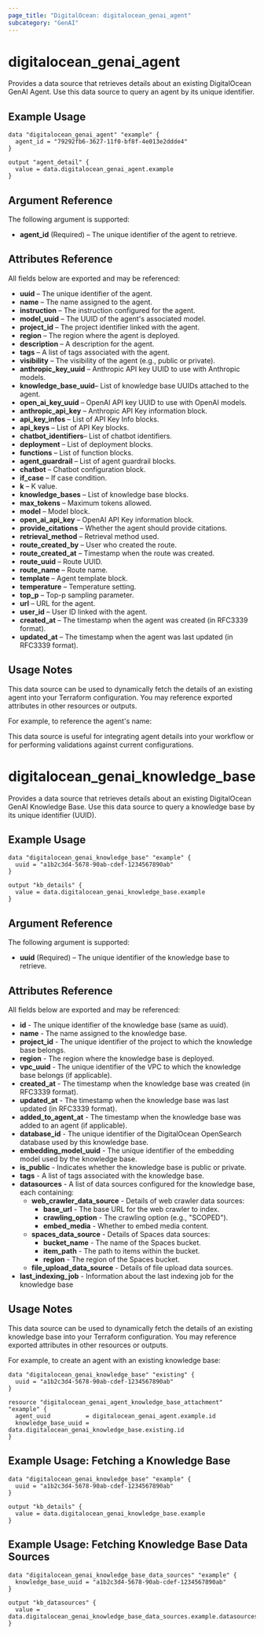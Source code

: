 ```yaml
---
page_title: "DigitalOcean: digitalocean_genai_agent"
subcategory: "GenAI"
---
```


# digitalocean_genai_agent

Provides a data source that retrieves details about an existing DigitalOcean GenAI Agent. Use this data source to query an agent by its unique identifier.

## Example Usage

```hcl
data "digitalocean_genai_agent" "example" {
  agent_id = "79292fb6-3627-11f0-bf8f-4e013e2ddde4"
}

output "agent_detail" {
  value = data.digitalocean_genai_agent.example
}
```

## Argument Reference

The following argument is supported:

- **agent_id** (Required) – The unique identifier of the agent to retrieve.

## Attributes Reference
All fields below are exported and may be referenced:

- **uuid** – The unique identifier of the agent.
- **name** – The name assigned to the agent.
- **instruction** – The instruction configured for the agent.
- **model_uuid** – The UUID of the agent's associated model.
- **project_id** – The project identifier linked with the agent.
- **region** – The region where the agent is deployed.
- **description** – A description for the agent.
- **tags** – A list of tags associated with the agent.
- **visibility** – The visibility of the agent (e.g., public or private).
- **anthropic_key_uuid** – Anthropic API key UUID to use with Anthropic models.
- **knowledge_base_uuid**– List of knowledge base UUIDs attached to the agent.
- **open_ai_key_uuid** – OpenAI API key UUID to use with OpenAI models.
- **anthropic_api_key** – Anthropic API Key information block.
- **api_key_infos** – List of API Key Info blocks.
- **api_keys** – List of API Key blocks.
- **chatbot_identifiers**– List of chatbot identifiers.
- **deployment** – List of deployment blocks.
- **functions** – List of function blocks.
- **agent_guardrail** – List of agent guardrail blocks.
- **chatbot** – Chatbot configuration block.
- **if_case** – If case condition.
- **k** – K value.
- **knowledge_bases** – List of knowledge base blocks.
- **max_tokens** – Maximum tokens allowed.
- **model** – Model block.
- **open_ai_api_key** – OpenAI API Key information block.
- **provide_citations** – Whether the agent should provide citations.
- **retrieval_method** – Retrieval method used.
- **route_created_by** – User who created the route.
- **route_created_at** – Timestamp when the route was created.
- **route_uuid** – Route UUID.
- **route_name** – Route name.
- **template** – Agent template block.
- **temperature** – Temperature setting.
- **top_p** – Top-p sampling parameter.
- **url** – URL for the agent.
- **user_id** – User ID linked with the agent.
- **created_at** – The timestamp when the agent was created (in RFC3339 format).
- **updated_at** – The timestamp when the agent was last updated (in RFC3339 format).

## Usage Notes

This data source can be used to dynamically fetch the details of an existing agent into your Terraform configuration. You may reference exported attributes in other resources or outputs.

For example, to reference the agent's name:

This data source is useful for integrating agent details into your workflow or for performing validations against current configurations.


# digitalocean_genai_knowledge_base

Provides a data source that retrieves details about an existing DigitalOcean GenAI Knowledge Base. Use this data source to query a knowledge base by its unique identifier (UUID).

## Example Usage

```hcl
data "digitalocean_genai_knowledge_base" "example" {
  uuid = "a1b2c3d4-5678-90ab-cdef-1234567890ab"
}

output "kb_details" {
  value = data.digitalocean_genai_knowledge_base.example
}
```

## Argument Reference

The following argument is supported:

- **uuid** (Required) – The unique identifier of the knowledge base to retrieve.

## Attributes Reference

All fields below are exported and may be referenced:

- **id** - The unique identifier of the knowledge base (same as uuid).
- **name** - The name assigned to the knowledge base.
- **project_id** - The unique identifier of the project to which the knowledge base belongs.
- **region** - The region where the knowledge base is deployed.
- **vpc_uuid** - The unique identifier of the VPC to which the knowledge base belongs (if applicable).
- **created_at** - The timestamp when the knowledge base was created (in RFC3339 format).
- **updated_at** - The timestamp when the knowledge base was last updated (in RFC3339 format).
- **added_to_agent_at** - The timestamp when the knowledge base was added to an agent (if applicable).
- **database_id** - The unique identifier of the DigitalOcean OpenSearch database used by this knowledge base.
- **embedding_model_uuid** - The unique identifier of the embedding model used by the knowledge base.
- **is_public** - Indicates whether the knowledge base is public or private.
- **tags** - A list of tags associated with the knowledge base.
- **datasources** - A list of data sources configured for the knowledge base, each containing:
  - **web_crawler_data_source** - Details of web crawler data sources:
    - **base_url** - The base URL for the web crawler to index.
    - **crawling_option** - The crawling option (e.g., "SCOPED").
    - **embed_media** - Whether to embed media content.
  - **spaces_data_source** - Details of Spaces data sources:
    - **bucket_name** - The name of the Spaces bucket.
    - **item_path** - The path to items within the bucket.
    - **region** - The region of the Spaces bucket.
  - **file_upload_data_source** - Details of file upload data sources.
- **last_indexing_job** - Information about the last indexing job for the knowledge base

## Usage Notes

This data source can be used to dynamically fetch the details of an existing knowledge base into your Terraform configuration. You may reference exported attributes in other resources or outputs.

For example, to create an agent with an existing knowledge base:

```hcl
data "digitalocean_genai_knowledge_base" "existing" {
  uuid = "a1b2c3d4-5678-90ab-cdef-1234567890ab"
}

resource "digitalocean_genai_agent_knowledge_base_attachment" "example" {
  agent_uuid          = digitalocean_genai_agent.example.id
  knowledge_base_uuid = data.digitalocean_genai_knowledge_base.existing.id
}
```
## Example Usage: Fetching a Knowledge Base

```hcl
data "digitalocean_genai_knowledge_base" "example" {
  uuid = "a1b2c3d4-5678-90ab-cdef-1234567890ab"
}

output "kb_details" {
  value = data.digitalocean_genai_knowledge_base.example
}
```

## Example Usage: Fetching Knowledge Base Data Sources

```hcl
data "digitalocean_genai_knowledge_base_data_sources" "example" {
  knowledge_base_uuid = "a1b2c3d4-5678-90ab-cdef-1234567890ab"
}

output "kb_datasources" {
  value = data.digitalocean_genai_knowledge_base_data_sources.example.datasources
}
```

